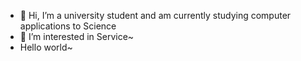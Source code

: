 - 👋 Hi, I’m a university student and am currently studying computer applications to Science
- 👀 I’m interested in Service~
- Hello world~

